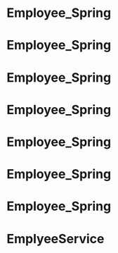 # Employee_Spring
# Employee_Spring
# Employee_Spring
# Employee_Spring
# Employee_Spring
# Employee_Spring
# Employee_Spring
# EmplyeeService
